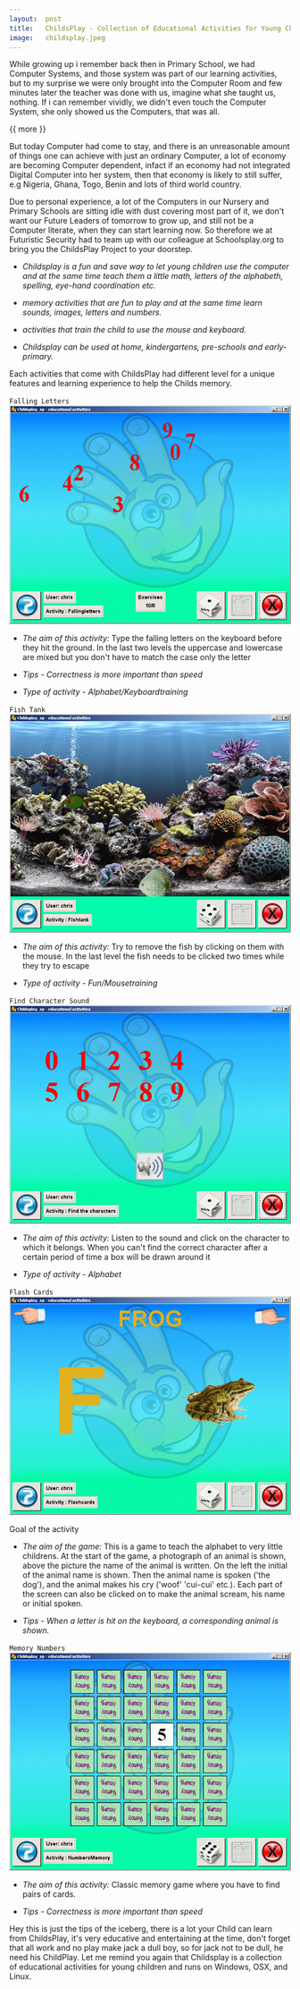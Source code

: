 ```yaml
---
layout:  post
title:   ChildsPlay - Collection of Educational Activities for Young Children.
image:   childsplay.jpeg
---
```


While growing up i remember back then in Primary School, we had Computer Systems, and those system was part of our learning activities, but to my surprise we were only brought into the Computer Room and few minutes later the teacher was done with us, imagine what she taught us, nothing. If i can remember vividly, we didn't even touch the Computer System, she only showed us the Computers, that was all.

{{ more }}

But today Computer had come to stay, and there is an unreasonable amount of things one can achieve with just an ordinary Computer, a lot of economy are becoming Computer dependent, infact if an economy had not integrated Digital Computer into her system, then that economy is likely to still suffer, e.g Nigeria, Ghana, Togo, Benin and lots of third world country. 

Due to personal experience, a lot of the Computers in our Nursery and Primary Schools are sitting idle with dust covering most part of it, we don't want our Future Leaders of tomorrow to grow up, and still not be a Computer literate, when they can start learning now. So therefore we at Futuristic Security had to team up with our colleague at  Schoolsplay.org to bring you the ChildsPlay Project to your doorstep.

* _Childsplay is a fun and save way to let young children use the computer and at the same time teach them a little math, letters of the alphabeth, spelling, eye-hand coordination etc._

* _memory activities that are fun to play and at the same time learn sounds, images, letters and numbers._

* _activities that train the child to use the mouse and keyboard._

* _Childsplay can be used at home, kindergartens, pre-schools and early-primary._

Each activities that come with ChildsPlay had different level for a unique features and learning experience to help the Childs memory.

`Falling Letters`
![Falling Letters](/img/posts/CP_fallingletters.gif)

* _The aim of this activity:_ Type the falling letters on the keyboard before they hit the ground. In the last two levels the uppercase and lowercase are mixed but you don't have to match the case only the letter

* _Tips - Correctness is more important than speed_

* _Type of activity - Alphabet/Keyboardtraining_


`Fish Tank`
![Fish Tank](/img/posts/CP_fishtank.gif)

* _The aim of this activity:_ Try to remove the fish by clicking on them with the mouse. In the last level the fish needs to be clicked two times while they try to escape

* _Type of activity - Fun/Mousetraining_

`Find Character Sound`
![Find Character Sound](/img/posts/CP-find-char-sound.gif)

* _The aim of this activity:_ Listen to the sound and click on the character to which it belongs. When you can't find the correct character after a certain period of time a box will be drawn around it

* _Type of activity - Alphabet_

`Flash Cards`
![Flash Cards](/img/posts/CP_flashcards.gif)

Goal of the activity

* _The aim of the game:_
This is a game to teach the alphabet to very little childrens. At the start of the game, a photograph of an animal is shown, above the picture the name of the animal is written. On the left the initial of the animal name is shown. Then the animal name is spoken ('the dog'), and the animal makes his cry ('woof' 'cui-cui' etc.).
Each part of the screen can also be clicked on to make the animal scream, his name or initial spoken.

* _Tips - When a letter is hit on the keyboard, a corresponding animal is shown._

`Memory Numbers`
![Memory Numbers](/img/posts/CP_memorynumbers.gif)

* _The aim of this activity:_ Classic memory game where you have to find pairs of cards.

* _Tips - Correctness is more important than speed_

Hey this is just the tips of the iceberg, there is a lot your Child can learn from ChildsPlay, it's very educative and entertaining at the time, don't forget that all work and no play make jack a dull boy, so for jack not to be dull, he need his ChildPlay. Let me remind you again that Childsplay is a collection of educational activities for young children and runs on Windows, OSX, and Linux.

